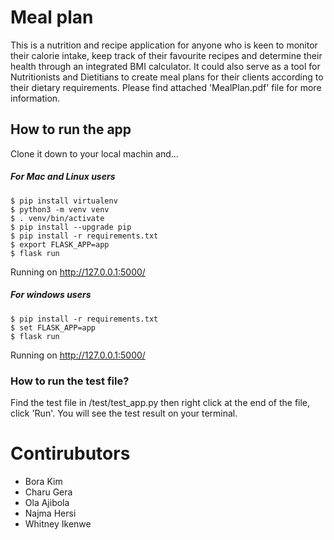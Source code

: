 # Meal plan
This is a nutrition and recipe application for anyone who is keen to monitor their calorie intake, keep track of their favourite recipes and determine their health through an integrated BMI calculator.  It could also serve as a tool for Nutritionists and Dietitians to create meal plans for their clients according to their dietary requirements.
Please find attached 'MealPlan.pdf' file for more information.

## How to run the app
Clone it down to your local machin and...
##### For Mac and Linux users 

    $ pip install virtualenv
    $ python3 -m venv venv
    $ . venv/bin/activate
    $ pip install --upgrade pip
    $ pip install -r requirements.txt
    $ export FLASK_APP=app
    $ flask run

Running on http://127.0.0.1:5000/


##### For windows users

    $ pip install -r requirements.txt
    $ set FLASK_APP=app
    $ flask run

Running on http://127.0.0.1:5000/

### How to run the test file?
Find the test file in /test/test_app.py then right click at the end of the file, click 'Run'. You will see the test result on your terminal.

# Contirubutors
- Bora Kim
- Charu Gera
- Ola Ajibola
- Najma Hersi
- Whitney Ikenwe
